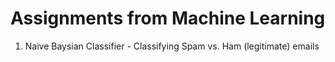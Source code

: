 # Assignments from Machine Learning

1. Naive Baysian Classifier - Classifying Spam vs. Ham (legitimate) emails
